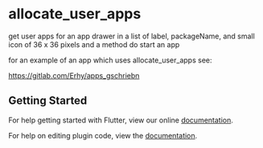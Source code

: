 # allocate_user_apps

get user apps for an app drawer in a list of label, packageName, and small icon of 36 x 36 pixels and a method do start an app

for an example of an app which uses allocate_user_apps see:

https://gitlab.com/Erhy/apps_gschriebn

## Getting Started

For help getting started with Flutter, view our online
[documentation](https://flutter.io/).

For help on editing plugin code, view the [documentation](https://flutter.io/developing-packages/#edit-plugin-package).
